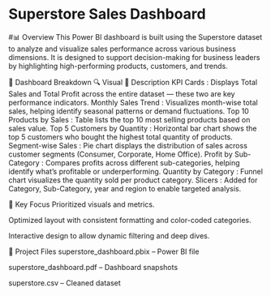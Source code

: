 # Superstore Sales Dashboard

#📊 Overview
This Power BI dashboard is built using the Superstore dataset to analyze and visualize sales performance across various business dimensions. It is designed to support decision-making for business leaders by highlighting high-performing products, customers, and trends.

🧠 Dashboard Breakdown 
🔍 Visual	📌 Description
KPI Cards	: Displays Total Sales and Total Profit across the entire dataset — these two are key performance indicators.
Monthly Sales Trend :	Visualizes month-wise total sales, helping identify seasonal patterns or demand fluctuations.
Top 10 Products by Sales	: Table lists the top 10 most selling products based on sales value.
Top 5 Customers by Quantity : Horizontal bar chart shows the top 5 customers who bought the highest total quantity of products.
Segment-wise Sales	: Pie chart displays the distribution of sales across customer segments (Consumer, Corporate, Home Office).
Profit by Sub-Category	: Compares profits across different sub-categories, helping identify what’s profitable or underperforming.
Quantity by Category :	Funnel chart visualizes the quantity sold per product category.
Slicers :	Added for Category, Sub-Category, year and region to enable targeted analysis.

🎯 Key Focus
Prioritized visuals and metrics.

Optimized layout with consistent formatting and color-coded categories.

Interactive design to allow dynamic filtering and deep dives.

📁 Project Files
superstore_dashboard.pbix – Power BI file

superstore_dashboard.pdf – Dashboard snapshots

superstore.csv – Cleaned dataset
